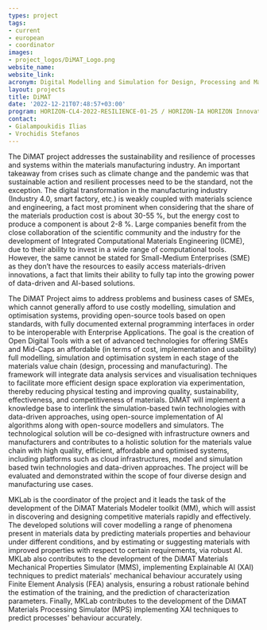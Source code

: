 ```yaml
---
types: project
tags:
- current
- european
- coordinator 
images:
- project_logos/DiMAT_Logo.png
website_name: 
website_link: 
acronym: Digital Modelling and Simulation for Design, Processing and Manufacturing of Advanced Materials 
layout: projects
title: DiMAT
date: '2022-12-21T07:48:57+03:00'
program: HORIZON-CL4-2022-RESILIENCE-01-25 / HORIZON-IA HORIZON Innovation Actions
contact:
- Gialampoukidis Ilias 
- Vrochidis Stefanos
---
```

<p>
The DiMAT project addresses the sustainability and resilience of processes and systems within the materials manufacturing industry. An important takeaway from crises such as climate change and the pandemic was that sustainable action and resilient processes need to be the standard, not the exception. The digital transformation in the manufacturing industry (Industry 4.0, smart factory, etc.) is weakly coupled with materials science and engineering, a fact most prominent when considering that the share of the materials production cost is about 30-55 %, but the energy cost  to produce a component is about 2-8 %. Large companies benefit from the close collaboration of the scientific community and the industry for the development of Integrated Computational Materials Engineering (ICME), due to their ability to invest in a wide range of computational tools. However, the same cannot be stated for Small-Medium Enterprises (SME) as they don’t have the resources to easily access materials-driven innovations, a fact that limits their ability to fully tap into the growing power of data-driven and AI-based solutions.
</p>
<p>
Τhe DiMAT Project aims to address problems and business cases of SMEs, which cannot generally afford to use costly modelling, simulation and optimisation systems, providing open-source tools based on open standards, with fully documented external programming interfaces in order to be interoperable with Enterprise Applications. The goal is the creation of Open Digital Tools with a set of advanced technologies for offering SMEs and Mid-Caps an affordable (in terms of cost, implementation and usability) full modelling, simulation and optimisation system in each stage of the materials value chain (design, processing and manufacturing). The framework will integrate data analysis services and visualisation techniques to facilitate more efficient design space exploration via experimentation, thereby reducing physical testing and improving quality, sustainability, effectiveness, and competitiveness of materials. DiMAT will implement a knowledge base to interlink the simulation-based twin technologies with data-driven approaches, using open-source implementation of AI algorithms along with open-source modellers and simulators. The technological solution will be co-designed with infrastructure owners and manufacturers and contributes to a holistic solution for the materials value chain with high quality, efficient, affordable and optimised systems, including platforms such as cloud infrastructures, model and simulation based twin technologies and data-driven approaches. The project will be evaluated and demonstrated within the scope of four diverse design and manufacturing use cases.
</p>
<p>
MKLab is the coordinator of the project and it leads the task of the development of the DiMAT Materials Modeler toolkit (MM), which will assist in discovering and designing competitive materials rapidly and effectively. The developed solutions will cover modelling a range of phenomena present in materials data by predicting materials properties and behaviour under different conditions, and by estimating or suggesting materials with improved properties with respect to certain requirements, via robust AI. MKLab also contributes to the development of the DiMAT Materials Mechanical Properties Simulator (MMS), implementing Explainable AI (XAI) techniques to predict materials' mechanical behaviour accurately using Finite Element Analysis (FEA) analysis, ensuring a robust rationale behind the estimation of the training, and the prediction of characterization parameters. Finally, MKLab contributes to the development of the DiMAT Materials Processing Simulator (MPS) implementing XAI techniques to predict processes' behaviour accurately.
</p>

